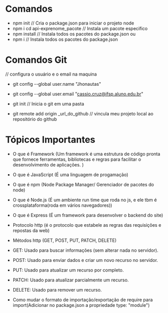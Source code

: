 # Comandos

- npm init // Cria o package.json para iniciar o projeto node
- npm i cd api-exprenome_pacote // Instala um pacote especifico
- npm install // Instala todos os pacotes do package.json
ou
- npm i // Instala todos os pacotes do package.json

# Comandos Git

// configura o usuário e o email na maquina
- git config --global user.name "Jhonautas"
- git config --global user.email "cassio.cruz@ifsp.aluno.edu.br"

- git init // Inicia o git em uma pasta 
- git remote add origin _url_do_github // vincula meu projeto local ao repositório do github

# Tópicos Importantes

- O que é Framework (Um framework é uma estrutura de código pronta que fornece ferramentas, bibliotecas e regras para facilitar o desenvolvimento de aplicações.
)
- O que é JavaScript (É uma linguagem de progamação)

- O que é npm (Node Package Manager/ Gerenciador de pacotes do node)

- O que é Node.js (É um ambiente run time que roda no js, e ele tbm é crossplataforma(roda em vários navegadores))

- O que é Express (É um framework para desenvolver o backend do site)

- Protocolo http (é o protocolo que estabele as regras das requisições e repostas da web)

- Métodos http (GET, POST, PUT,  PATCH, DELETE)

- GET: Usado para buscar informações (sem alterar nada no servidor).

- POST: Usado para enviar dados e criar um novo recurso no servidor.

- PUT: Usado para atualizar um recurso por completo.

- PATCH: Usado para atualizar parcialmente um recurso.

- DELETE: Usado para remover um recurso.

- Como mudar o formato de importação/exportação de require para import(Adicionar no package.json a propriedade type: "module")